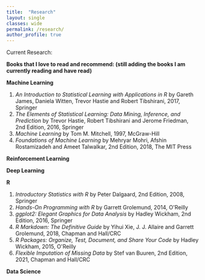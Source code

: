 ```yaml
---
title:  "Research"
layout: single
classes: wide
permalink: /research/
author_profile: true
---
```


Current Research:

**Books that I love to read and recommend: (still adding the books I am currently reading and have read)**

**Machine Learning**
1. *An Introduction to Statistical Learning with Applications in R* by Gareth James, Daniela Witten, Trevor Hastie and Robert Tibshirani, 2017, Springer
2. *The Elements of Statistical Learning: Data Mining, Inference, and Prediction* by Trevor Hastie, Robert Tibshirani and Jerome Friedman, 2nd Edition, 2016, Springer
3. *Machine Learning* by Tom M. Mitchell, 1997, McGraw-Hill
4. *Foundations of Machine Learning* by Mehryar Mohri, Afshin Rostamizadeh and Ameet Talwalkar, 2nd Edition, 2018, The MIT Press

**Reinforcement Learning**

**Deep Learning**

**R**
1. *Introductory Statistics with R* by Peter Dalgaard, 2nd Edition, 2008, Springer
2. *Hands-On Programming with R* by Garrett Grolemund, 2014, O'Reilly
3. *ggplot2: Elegant Graphics for Data Analysis* by Hadley Wickham, 2nd Edition, 2016, Springer
4. *R Markdown: The Definitive Guide* by Yihui Xie, J. J. Allaire and Garrett Grolemund, 2018, Chapman and Hall/CRC
5. *R Packages: Organize, Test, Document, and Share Your Code* by Hadley Wickham, 2015, O'Reilly
6. *Flexible Imputation of Missing Data* by Stef van Buuren, 2nd Edition, 2021, Chapman and Hall/CRC

**Data Science**
